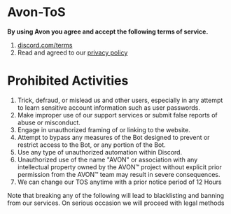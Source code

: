 # Avon-ToS

**By using Avon you agree and accept the following terms of service.**

1. [discord.com/terms](https://discord.com/terms)
2. Read and agreed to our [privacy policy](https://github.com/orgs/avon-development/privacy)

# Prohibited Activities

1. Trick, defraud, or mislead us and other users, especially in any attempt to learn sensitive account information such as user passwords.
2. Make improper use of our support services or submit false reports of abuse or misconduct.
3. Engage in unauthorized framing of or linking to the website.
4. Attempt to bypass any measures of the Bot designed to prevent or restrict access to the Bot, or any portion of the Bot.
5. Use any type of unauthorized automation within Discord.
6. Unauthorized use of the name "AVON" or association with any intellectual property owned by the AVON™ project without explicit prior permission from the AVON™ team may result in severe consequences.
7. We can change our TOS anytime with a prior notice period of 12 Hours


Note that breaking any of the following will lead to blacklisting and banning from our services.
On serious occasion we will proceed with legal methods 
